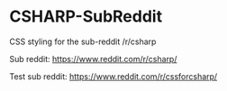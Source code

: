 # CSHARP-SubReddit
CSS styling for the sub-reddit /r/csharp

Sub reddit: https://www.reddit.com/r/csharp/

Test sub reddit: https://www.reddit.com/r/cssforcsharp/
